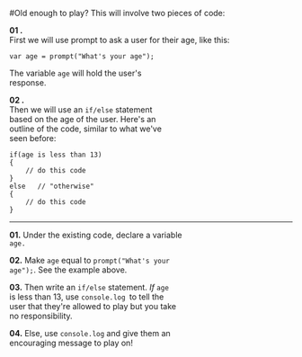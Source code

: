 #Old enough to play?
This will involve two pieces of code:

**01 .**  
First we will use prompt to ask a user for their age, like this:  

`var age = prompt("What's your age");`

The variable `age` will hold the user's   
response.

**02 .**  
Then we will use an `if/else` statement  
based on the age of the user. Here's an  
outline of the code, similar to what we've   
seen before:

    if(age is less than 13) 
    {
        // do this code
    }
    else   // "otherwise"
    {
        // do this code
    }
***
**01.** Under the existing code, declare a variable   
`age.`

**02.** Make `age` equal to `prompt("What's your`  
`age");`. See the example above.

**03.** Then write an `if/else` statement. *If* `age`  
is less than 13, use `console.log `to tell the  
user that they're allowed to play but you take   
no responsibility.

**04.** Else, use `console.log` and give them an  
encouraging message to play on!